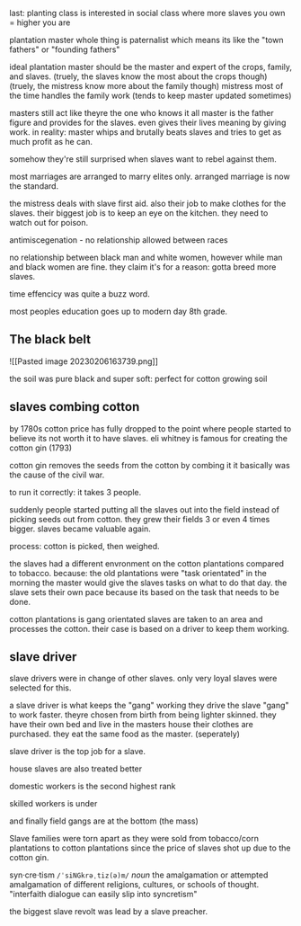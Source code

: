 last: planting class is interested in social class where more slaves you own = higher you are

plantation master
whole thing is paternalist which means its like the "town fathers" or "founding fathers"

ideal plantation master should be the master and expert of the crops, family, and slaves.
(truely, the slaves know the most about the crops though)
(truely, the mistress know more about the family though)
mistress most of the time handles the family work (tends to keep master updated sometimes)

masters still act like theyre the one who knows it all
master is the father figure and provides for the slaves. even gives their lives meaning by giving work.
in reality: master whips and brutally beats slaves and tries to get as much profit as he can.

somehow they're still surprised when slaves want to rebel against them.

most marriages are arranged to marry elites only.
arranged marriage is now the standard.

the mistress deals with slave first aid. also their job to make clothes for the slaves. their biggest job is to keep an eye on the kitchen. they need to watch out for poison. 

antimiscegenation - no relationship allowed between races

no relationship between black man and white women, however while man and black women are fine.
they claim it's for a reason: gotta breed more slaves.




time effencicy was quite a buzz word.

most peoples education goes up to modern day 8th grade.

## The black belt
![[Pasted image 20230206163739.png]]

the soil was pure black and super soft: perfect for cotton growing soil

## slaves combing cotton


by 1780s cotton price has fully dropped to the point where people started to believe its not worth it to have slaves. 
eli whitney is famous for creating the cotton gin (1793)

cotton gin removes the seeds from the cotton by combing it
it basically was the cause of the civil war.

to run it correctly: it takes 3 people.

suddenly people started putting all the slaves out into the field instead of picking seeds out from cotton. they grew their fields 3 or even 4 times bigger. slaves became valuable again. 

process:
cotton is picked, then weighed.

the slaves had a different envronment on the cotton plantations compared to tobacco.
because: the old plantations were "task orientated"
in the morning the master would give the slaves tasks on what to do that day.
the slave sets their own pace because its based on the task that needs to be done.

cotton plantations is gang orientated
slaves are taken to an area and processes the cotton.
their case is based on a driver to keep them working.

## slave driver
slave drivers were in change of other slaves. only very loyal slaves were selected for this.

a slave driver is what keeps the "gang" working
they drive the slave "gang" to work faster.
theyre chosen from birth from being lighter skinned.
they have their own bed and live in the masters house
their clothes are purchased.
they eat the same food as the master. (seperately)

slave driver is the top job for a slave.

house slaves are also treated better

domestic workers is the second highest rank

skilled workers is under

and finally field gangs are at the bottom (the mass)

Slave families were torn apart as they were sold from tobacco/corn plantations to cotton plantations since the price of slaves shot up due to the cotton gin.

syn·cre·tism
`/ˈsiNGkrəˌtiz(ə)m/`
*noun*
the amalgamation or attempted amalgamation of different religions, cultures, or schools of thought.
"interfaith dialogue can easily slip into syncretism"

the biggest slave revolt was lead by a slave preacher.
